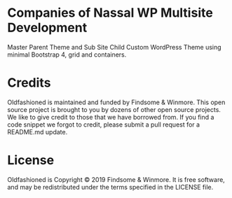 # Companies of Nassal WP Multisite Development

Master Parent Theme and Sub Site Child Custom WordPress Theme using minimal Bootstrap 4, grid and containers.

# Credits

Oldfashioned is maintained and funded by Findsome & Winmore. This open source project is brought to you by dozens of other open source projects. We like to give credit to those that we have borrowed from. If you find a code snippet we forgot to credit, please submit a pull request for a README.md update.

# License

Oldfashioned is Copyright © 2019 Findsome & Winmore. It is free software, and may be redistributed under the terms specified in the LICENSE file.
